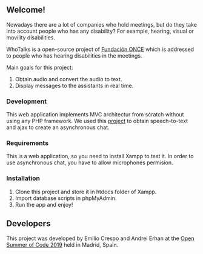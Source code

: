 ## Welcome!

Nowadays there are a lot of companies who hold meetings, but do they take into account people who has any disability? For example, hearing, visual or movility disabilities.

WhoTalks is a open-source project of [Fundación ONCE](https://www.fundaciononce.es/) which is addressed to people who has hearing disabilities in the meetings.

Main goals for this project:
1. Obtain audio and convert the audio to text.
2. Display messages to the assistants in real time.

### Development

This web application implements MVC architectur from scratch without using any PHP framework. We used this [project](https://github.com/googlearchive/webplatform-samples) to obtain speech-to-text and ajax to create an asynchronous chat.

### Requirements

This is a web application, so you need to install Xampp to test it. In order to use asynchronous chat, you have to allow microphones permision.

### Installation

1. Clone this project and store it in htdocs folder of Xampp.
2. Import database scripts in phpMyAdmin.
3. Run the app and enjoy!

## Developers

This project was developed by Emilio Crespo and Andrei Erhan at the [Open Summer of Code 2019](https://2019.summerofcode.es/2019.html) held in Madrid, Spain.



